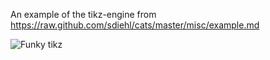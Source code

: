 An example of the tikz-engine from <https://raw.github.com/sdiehl/cats/master/misc/example.md>

![Funky tikz](figure/tikz-ex.png)

